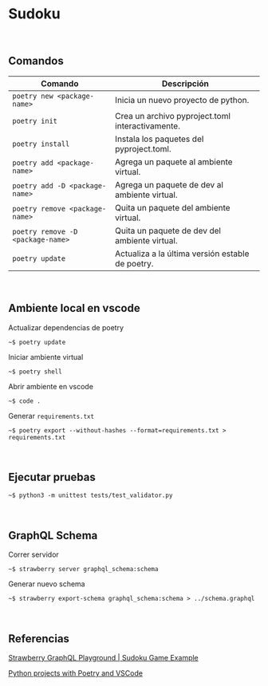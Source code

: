 # Sudoku

<br>

## Comandos

| Comando                           | Descripción                                           |
|-----------------------------------|-------------------------------------------------------|
| `poetry new <package-name>`       | Inicia un nuevo proyecto de python.                   |
| `poetry init`                     | Crea un archivo pyproject.toml interactivamente.      |
| `poetry install`                  | Instala los paquetes del pyproject.toml.              |
| `poetry add <package-name>`       | Agrega un paquete al ambiente virtual.                |
| `poetry add -D <package-name>`    | Agrega un paquete de dev al ambiente virtual.         |
| `poetry remove <package-name>`    | Quita un paquete del ambiente virtual.                |
| `poetry remove -D <package-name>` | Quita un paquete de dev del ambiente virtual.         |
| `poetry update`                   | Actualiza a la última versión estable de poetry.      |

<br>

## Ambiente local en vscode

Actualizar dependencias de poetry

```
~$ poetry update
```

Iniciar ambiente virtual

```
~$ poetry shell
```

Abrir ambiente en vscode

```
~$ code .
```

Generar `requirements.txt`

```
~$ poetry export --without-hashes --format=requirements.txt > requirements.txt
```

<br>

## Ejecutar pruebas

```
~$ python3 -m unittest tests/test_validator.py
```

<br>

## GraphQL Schema

Correr servidor

```
~$ strawberry server graphql_schema:schema
```

Generar nuevo schema 

```
~$ strawberry export-schema graphql_schema:schema > ../schema.graphql
```

<br>

## Referencias 

[Strawberry GraphQL Playground | Sudoku Game Example](https://play.strawberry.rocks/?gist=701a12d9374f01fc610afdf274aa6ad4)

[Python projects with Poetry and VSCode](https://www.pythoncheatsheet.org/blog/python-projects-with-poetry-and-vscode-part-1)